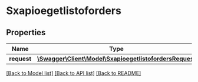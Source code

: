 # Sxapioegetlistoforders

## Properties
Name | Type | Description | Notes
------------ | ------------- | ------------- | -------------
**request** | [**\Swagger\Client\Model\SxapioegetlistofordersRequest**](SxapioegetlistofordersRequest.md) |  | [optional] 

[[Back to Model list]](../README.md#documentation-for-models) [[Back to API list]](../README.md#documentation-for-api-endpoints) [[Back to README]](../README.md)


